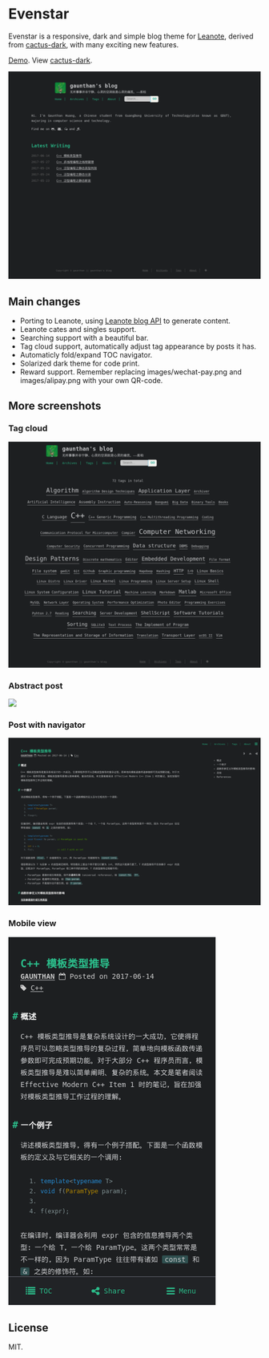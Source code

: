 # Evenstar
Evenstar is a responsive, dark and simple blog theme for [Leanote](https://leanote.com), derived from [cactus-dark](https://github.com/probberechts/cactus-dark), with many exciting new features.

[Demo](http://gaunthan.leanote.com). View [cactus-dark](https://probberechts.github.io/cactus-dark/).

![](images/screenshot-home.png)

## Main changes

- Porting to Leanote, using [Leanote blog API](https://github.com/leanote/leanote/wiki/leanote-blog-theme-api) to generate content.
- Leanote cates and singles support.
- Searching support with a beautiful bar. 
- Tag cloud support, automatically adjust tag appearance by posts it has.
- Automaticly fold/expand TOC navigator. 
- Solarized dark theme for code print.
- Reward support. Remember replacing images/wechat-pay.png and images/alipay.png with your own QR-code. 

## More screenshots
### Tag cloud
![](images/screenshot-tags.png)

### Abstract post
![](images/screenshot-abstract-post.png)

### Post with navigator
![](images/screenshot-post-with-nav.png)

### Mobile view
![](images/screenshot-view-on-phone.png)

## License
MIT.
